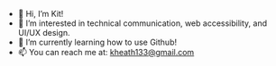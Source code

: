 - 👋 Hi, I’m Kit!
- 👀 I’m interested in technical communication, web accessibility, and UI/UX design.
- 🌱 I’m currently learning how to use Github!
- 📫 You can reach me at: kheath133@gmail.com
